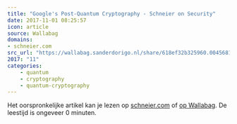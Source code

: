 ```yaml
---
title: "Google's Post-Quantum Cryptography - Schneier on Security"
date: 2017-11-01 08:25:57
icon: article
source: Wallabag
domains:
- schneier.com
src_url: "https://wallabag.sanderdorigo.nl/share/618ef32b325960.00456810"
2017: "11"
categories:
    - quantum
    - cryptography
    - quantum-cryptography
---
```

Het oorspronkelijke artikel kan je lezen op [schneier.com](https://www.schneier.com/blog/archives/2016/07/googles_post-qu.html) of [op Wallabag](https://wallabag.sanderdorigo.nl/share/618ef32b325960.00456810). De leestijd is ongeveer 0 minuten.